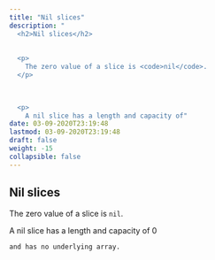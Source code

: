 ```yaml
---
title: "Nil slices"
description: "
  <h2>Nil slices</h2>
  
  
  <p>
    The zero value of a slice is <code>nil</code>.
  </p>
  

  
  <p>
    A nil slice has a length and capacity of"
date: 03-09-2020T23:19:48
lastmod: 03-09-2020T23:19:48
draft: false
weight: -15
collapsible: false
---
```


  <h2>Nil slices</h2>
  
  
  <p>
    The zero value of a slice is <code>nil</code>.
  </p>
  

  
  <p>
    A nil slice has a length and capacity of 0


    and has no underlying array.
  </p>
  

	
		
	


                                                